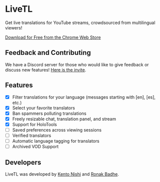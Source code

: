 # LiveTL

Get live translations for YouTube streams, crowdsourced from multilingual viewers!

[Download for Free from the Chrome Web Store](https://chrome.google.com/webstore/detail/livetl/moicohcfhhbmmngneghfjfjpdobmmnlg)

## Feedback and Contributing

We have a Discord server for those who would like to give feedback or discuss new features! [Here is the invite](https://discord.gg/uJrV3tmthg).

## Features
* [x] Filter translations for your language (messages starting with [en], [es], etc.)
* [x] Select your favorite translators
* [x] Ban spammers polluting translations
* [x] Freely resizable chat, translation panel, and stream
* [x] Support for HoloTools
* [ ] Saved preferences across viewing sessions
* [ ] Verified translators
* [ ] Automatic language tagging for translators
* [ ] Archived VOD Support

## Developers

LiveTL was developed by [Kento Nishi](https://github.com/KentoNishi) and [Ronak Badhe](https://github.com/r2dev2bb8/).
